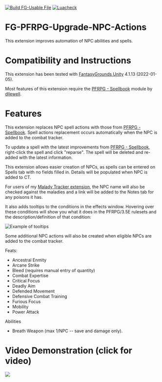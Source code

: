 [![Build FG-Usable File](https://github.com/bmos/FG-PFRPG-Upgrade-NPC-Actions/actions/workflows/create-ext.yml/badge.svg)](https://github.com/bmos/FG-PFRPG-Upgrade-NPC-Actions/actions/workflows/create-ext.yml) [![Luacheck](https://github.com/bmos/FG-PFRPG-Upgrade-NPC-Actions/actions/workflows/luacheck.yml/badge.svg)](https://github.com/bmos/FG-PFRPG-Upgrade-NPC-Actions/actions/workflows/luacheck.yml)

# FG-PFRPG-Upgrade-NPC-Actions
This extension improves automation of NPC abilities and spells.

# Compatibility and Instructions
This extension has been tested with [FantasyGrounds Unity](https://www.fantasygrounds.com/home/FantasyGroundsUnity.php) 4.1.13 (2022-01-05).

Most features of this extension require the [PFRPG - Spellbook](https://www.fantasygrounds.com/forums/showthread.php?58962-PFRPG-Spellbook) module by [dllewell](https://www.fantasygrounds.com/forums/member.php?276423-dllewell).

# Features
This extension replaces NPC spell actions with those from [PFRPG - Spellbook](https://www.fantasygrounds.com/forums/showthread.php?58962-PFRPG-Spellbook).
Spell actions replacement occurs automatically when the NPC is added to the combat tracker.

To update a spell with the latest improvements from [PFRPG - Spellbook](https://www.fantasygrounds.com/forums/showthread.php?58962-PFRPG-Spellbook), right-click the spell and click "reparse".
The spell will be deleted and re-added with the latest information.

This extension allows easier creation of NPCs, as spells can be entered on Spells tab with no fields filled in. Details will be populated when NPC is added to CT.

For users of my [Malady Tracker extension](https://www.fantasygrounds.com/forums/showthread.php?60290-PFRPG-Disease-Tracker-Extension), the NPC name will also be checked against the maladies and a link will be added to the Notes tab for any poisons it has.

It also adds tooltips to the conditions in the effects window.
Hovering over these conditions will show you what it does in the PFRPG/3.5E rulesets and the description/definition of that condition:

![Example of tooltips](https://user-images.githubusercontent.com/1916835/116630247-f0dd1380-a920-11eb-84ea-55c0687f17aa.png)

Some additional NPC actions will also be created when eligible NPCs are added to the combat tracker.

Feats:
* Ancestral Enmity
* Arcane Strike
* Bleed (requires manual entry of quantity)
* Combat Expertise
* Critical Focus
* Deadly Aim
* Defended Movement
* Defensive Combat Training 
* Furious Focus
* Mobility
* Power Attack

Abilities
* Breath Weapon (max 1/NPC -- save and damage only).

# Video Demonstration (click for video)
[<img src="https://i.ytimg.com/vi_webp/13GcMh8nL3Y/hqdefault.webp">](https://www.youtube.com/watch?v=13GcMh8nL3Y)
